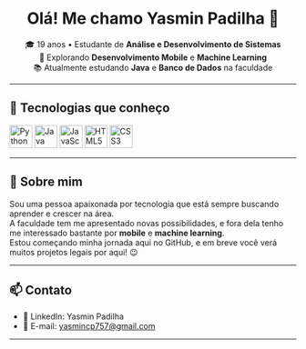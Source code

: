 <h1 align="center">Olá! Me chamo Yasmin Padilha 👋</h1>

<p align="center">
  🎓 19 anos • Estudante de <strong>Análise e Desenvolvimento de Sistemas</strong> <br>
  🚀 Explorando <strong>Desenvolvimento Mobile</strong> e <strong>Machine Learning</strong> <br>
  📚 Atualmente estudando <strong>Java</strong> e <strong>Banco de Dados</strong> na faculdade
</p>

---

## 🚀 Tecnologias que conheço

<p align="left">
  <img src="https://cdn.jsdelivr.net/gh/devicons/devicon/icons/python/python-original.svg" alt="Python" width="40" height="40"/>
  <img src="https://cdn.jsdelivr.net/gh/devicons/devicon/icons/java/java-original.svg" alt="Java" width="40" height="40"/>
  <img src="https://cdn.jsdelivr.net/gh/devicons/devicon/icons/javascript/javascript-original.svg" alt="JavaScript" width="40" height="40"/>
  <img src="https://cdn.jsdelivr.net/gh/devicons/devicon/icons/html5/html5-original.svg" alt="HTML5" width="40" height="40"/>
  <img src="https://cdn.jsdelivr.net/gh/devicons/devicon/icons/css3/css3-original.svg" alt="CSS3" width="40" height="40"/>
</p>

---

## 💬 Sobre mim

Sou uma pessoa apaixonada por tecnologia que está sempre buscando aprender e crescer na área.  
A faculdade tem me apresentado novas possibilidades, e fora dela tenho me interessado bastante por **mobile** e **machine learning**.  
Estou começando minha jornada aqui no GitHub, e em breve você verá muitos projetos legais por aqui! 😉

---

## 📫 Contato

- 💼 LinkedIn: Yasmin Padilha  
- 📧 E-mail: yasmincp757@gmail.com

---

